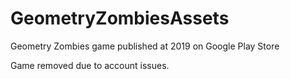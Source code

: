 # GeometryZombiesAssets
Geometry Zombies game published at 2019 on Google Play Store

Game removed due to account issues.
